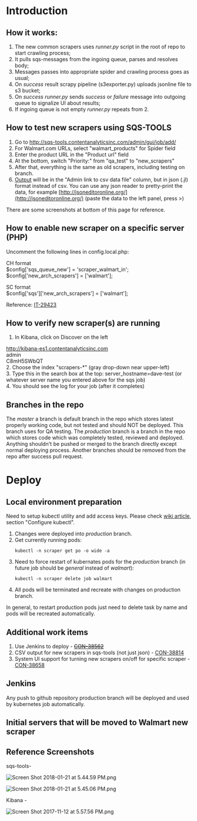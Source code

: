 # Introduction #
## How it works: ##
1. The new common scrapers uses *runner.py* script in the root of repo to start crawling process;
2. It pulls sqs-messages from the ingoing queue, parses and resolves body;
3. Messages passes into appropriate spider and crawling process goes as usual;
4. On *success* result scrapy pipeline (s3exporter.py) uploads jsonline file to s3 bucket;
5. On *success* *runner.py* sends *success* or *failure* message into outgoing queue to signalize UI about results;
6. If ingoing queue is not empty *runner.py* repeats from 2.

## How to test new scrapers using SQS-TOOLS ##
1. Go to http://sqs-tools.contentanalyticsinc.com/admin/gui/job/add/
2. For Walmart.com URLs, select "walmart_products" for Spider field
3. Enter the product URL in the "Product url" field
4. At the bottom, switch "Priority:" from "qa_test" to "new_scrapers"
5. After that, everything is the same as old scrapers, including testing on branch.
6. [Output](http://sqs-tools.contentanalyticsinc.com/admin/gui/job/) will be in the "Admin link to csv data file" column, but in json (.jl) format instead of csv.
You can use any json reader to pretty-print the data, for example [http://jsoneditoronline.org/](http://jsoneditoronline.org/) (paste the data to the left panel, press >)

There are some screenshots at bottom of this page for reference.

## How to enable new scraper on a specific server (PHP)
Uncomment the following lines in config.local.php:

CH format  
$config['sqs_queue_new'] = 'scraper_walmart_in';  
$config['new_arch_scrapers'] = ['walmart'];  
  
SC format  
$config['sqs']['new_arch_scrapers'] = ['walmart'];  


Reference: [IT-29423](https://contentanalytics.atlassian.net/browse/IT-29423)

## How to verify new scraper(s) are running
1. In Kibana, click on Discover on the left  

http://kibana-es1.contentanalyticsinc.com  
admin  
C8mH5SWbQT  
2. Choose the index "scrapers-*" (gray drop-down near upper-left)  
3. Type this in the search box at the top: server_hostname=dave-test (or whatever server name you entered above for the sqs job)  
4. You should see the log for your job (after it completes)  

## Branches in the repo ##
The *master* a branch is default branch in the repo which stores latest properly working code, but not tested and should NOT be deployed. This branch uses for QA testing.
The *production* branch is a branch in the repo which stores code which was completely tested, reviewed and deployed. Anything shouldn't be pushed or merged to the branch directly except normal deploying process.
Another branches should be removed from the repo after success pull request.

# Deploy #
## Local environment preparation ##
Need to setup kubectl utility and add access keys.
Please check [wiki article](https://bitbucket.org/dfeinleib/tmtext/wiki/Scrapers%20infrastructure), section "Configure kubectl".

1. Changes were deployed into *production* branch.
2. Get currently running pods:
   ```
   kubectl -n scraper get po -o wide -a
   ```
3. Need to force restart of kubernates pods for the *production* branch (in future job should be *general* instead of *walmart*):
   ```
   kubectl -n scraper delete job walmart
   ```
4. All pods will be terminated and recreate with changes on production branch.

In general, to restart production pods just need to delete task by name and pods will be recreated automatically.

## Additional work items
1. Use Jenkins to deploy - ~~[CON-38562](https://contentanalytics.atlassian.net/browse/CON-38562)~~
2. CSV output for new scrapers in sqs-tools (not just json) - [CON-38814](https://contentanalytics.atlassian.net/browse/CON-38814)
3. System UI support for turning new scrapers on/off for specific scraper - [CON-38658](https://contentanalytics.atlassian.net/browse/CON-38658)

## Jenkins

Any push to github repository production branch will be deployed and used by kubernetes job automatically.

## Initial servers that will be moved to Walmart new scraper

## Reference Screenshots

sqs-tools- 

![Screen Shot 2018-01-21 at 5.44.59 PM.png](https://bitbucket.org/repo/e5zMdB/images/4191479139-Screen%20Shot%202018-01-21%20at%205.44.59%20PM.png)

![Screen Shot 2018-01-21 at 5.45.06 PM.png](https://bitbucket.org/repo/e5zMdB/images/371122822-Screen%20Shot%202018-01-21%20at%205.45.06%20PM.png)


Kibana - 

![Screen Shot 2017-11-12 at 5.57.56 PM.png](https://bitbucket.org/repo/e5zMdB/images/1794314815-Screen%20Shot%202017-11-12%20at%205.57.56%20PM.png)